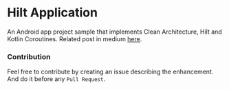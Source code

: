 # Hilt Application
An Android app project sample that implements Clean Architecture, Hilt and Kotlin Coroutines.
Related post in medium [here](https://medium.com/@hasina.anddev/android-adventure-c30c19e6cc3a).

### Contribution
Feel free to contribute by creating an issue describing the enhancement. And do it before any `Pull Request`.
